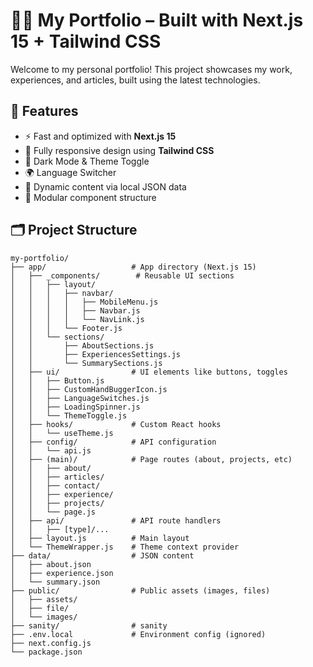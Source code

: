# 🧑‍💻 My Portfolio – Built with Next.js 15 + Tailwind CSS

Welcome to my personal portfolio! This project showcases my work, experiences, and articles, built using the latest technologies.

## 🚀 Features

- ⚡ Fast and optimized with **Next.js 15**
- 🎨 Fully responsive design using **Tailwind CSS**
- 🌙 Dark Mode & Theme Toggle
- 🌍 Language Switcher
- 📄 Dynamic content via local JSON data
- 🔗 Modular component structure

## 🗂 Project Structure

```text
my-portfolio/
├── app/                   # App directory (Next.js 15)
│   ├── _components/        # Reusable UI sections
│   │   ├── layout/
│   │   │   ├── navbar/
│   │   │   │   ├── MobileMenu.js
│   │   │   │   ├── Navbar.js
│   │   │   │   └── NavLink.js
│   │   │   └── Footer.js
│   │   └── sections/
│   │       ├── AboutSections.js
│   │       ├── ExperiencesSettings.js
│   │       └── SummarySections.js
│   ├── ui/                # UI elements like buttons, toggles
│   │   ├── Button.js
│   │   ├── CustomHandBuggerIcon.js
│   │   ├── LanguageSwitches.js
│   │   ├── LoadingSpinner.js
│   │   └── ThemeToggle.js
│   ├── hooks/             # Custom React hooks
│   │   └── useTheme.js
│   ├── config/            # API configuration
│   │   └── api.js
│   ├── (main)/            # Page routes (about, projects, etc)
│   │   ├── about/
│   │   ├── articles/
│   │   ├── contact/
│   │   ├── experience/
│   │   ├── projects/
│   │   └── page.js
│   ├── api/               # API route handlers
│   │   ├── [type]/...
│   ├── layout.js          # Main layout
│   └── ThemeWrapper.js    # Theme context provider
├── data/                  # JSON content
│   ├── about.json
│   ├── experience.json
│   └── summary.json
├── public/                # Public assets (images, files)
│   ├── assets/
│   ├── file/
│   └── images/
├── sanity/                # sanity
├── .env.local             # Environment config (ignored)
├── next.config.js
└── package.json
```
